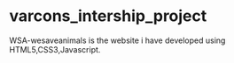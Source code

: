 # varcons_intership_project
WSA-wesaveanimals is the website i have developed using HTML5,CSS3,Javascript.
